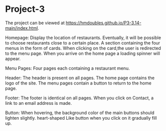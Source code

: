 # Project-3

The project can be viewed at https://hmdoubles.github.io/P3-3.14-main/index.html. 

Homepage:
Display the location of restaurants. 
Eventually, it will be possible to choose restaurants close to a certain place.
A section containing the four menus in the form of cards.
When clicking on the card,the user is redirected to the menu page.
When you arrive on the home page a loading spinner will appear.

Menu Pages:
Four pages each containing a restaurant menu.

Header:
The header is present on all pages.
The home page contains the logo of the site.
The menu pages contain a button to return to the home page.

Footer:
The footer is identical on all pages.
When you click on Contact, a link to an email address is made.

Button:
When hovering, the background color of the main buttons should lighten slightly.
heart-shaped Like button when you click on it gradually fill up. 
